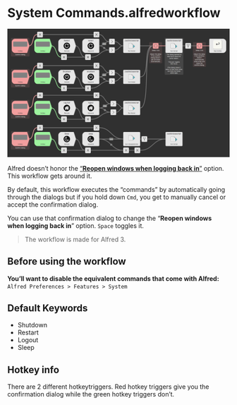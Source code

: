 # System Commands.alfredworkflow

![](readme-images/system-commands-alfred-workflow-preview.png)

Alfred doesn’t honor the [“**Reopen windows when logging back in**”](readme-images/macosx-restart-dialog.png) option. This workflow gets around it.

By default, this workflow executes the “commands” by automatically going through the dialogs but if you hold down `Cmd`, you get to manually cancel or accept the confirmation dialog.

You can use that confirmation dialog to change the “**Reopen windows when logging back in**” option. `Space` toggles it.

> The workflow is made for Alfred 3.

## Before using the workflow

**You’ll want to disable the equivalent commands that come with Alfred:**
`Alfred Preferences > Features > System`

## Default Keywords
* Shutdown
* Restart
* Logout
* Sleep

## Hotkey info

There are 2 different hotkeytriggers. Red hotkey triggers give you the confirmation dialog while the green hotkey triggers don’t.
